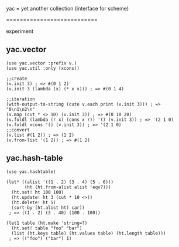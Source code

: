 yac = yet another collection (interface for scheme)

===========================

experiment

yac.vector
--------

    (use yac.vector :prefix v.)
    (use yac.util :only (xcons))

    ;;create    
    (v.init 3) ; => #(0 1 2)
    (v.init 3 (lambda (x) (* x x))) ; => #(0 1 4)

    ;;iteration
    (with-output-to-string (cute v.each print (v.init 3))) ; => "0\n1\n2\n"
    (v.map (cut * <> 10) (v.init 3)) ; => #(0 10 20)
    (v.foldl (lambda (r x) (cons x r)) '() (v.init 3)) ; => '(2 1 0)    
    (v.foldl xcons '() (v.init 3)) ; => '(2 1 0)
    ;;convert
    (v.list #(1 2)) ; => (1 2)
    (v.from-list '(1 2)) ; => #(1 2)

yac.hash-table
--------------

    (use yac.hashtable)

    (let* ((alist '((1 . 2) (3 . 4) (5 . 6)))
           (ht (ht.from-alist alist 'eqv?)))
      (ht.set! ht 100 100)
      (ht.update! ht 3 (cut * 10 <>))
      (ht.delete! ht 5)
      (sort-by (ht.alist ht) car))
     ; => ((1 . 2) (3 . 40) (100 . 100))
     
    (let1 table (ht.make 'string=?)
      (ht.set! table "foo" "bar")
      (list (ht.keys table) (ht.values table) (ht.length table)))
     ; => (("foo") ("bar") 1)
